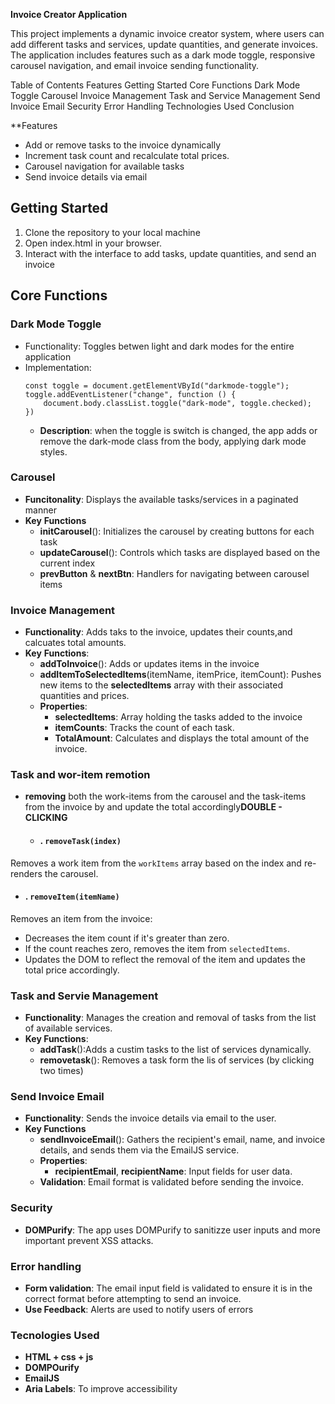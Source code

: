 **Invoice Creator Application**

This project implements a dynamic invoice creator system, where users can add different tasks and services, update quantities, and generate invoices. The application includes features such as a dark mode toggle, responsive carousel navigation, and email invoice sending functionality.

Table of Contents
Features
Getting Started
Core Functions
Dark Mode Toggle
Carousel
Invoice Management
Task and Service Management
Send Invoice Email
Security
Error Handling
Technologies Used
Conclusion


**Features

- Add or remove tasks to the invoice dynamically
- Increment task count and recalculate total prices.
- Carousel navigation for available tasks
- Send invoice details via email
  
## Getting Started
1. Clone the repository to your local machine
2. Open index.html in your browser.
3. Interact with the interface to add tasks, update quantities, and send an invoice
   
## Core Functions
### Dark Mode Toggle
- Functionality: Toggles betwen light and dark modes for the entire application
- Implementation:
    ```
    const toggle = document.getElementVById("darkmode-toggle");
    toggle.addEventListener("change", function () {
        document.body.classList.toggle("dark-mode", toggle.checked);
    })
    ```
    - **Description**: when the toggle is switch is changed, the app adds or remove the dark-mode class from the body, applying dark mode styles.

### Carousel

- **Funcitonality**: Displays the available tasks/services in a paginated manner
- **Key** **Functions**
  - **initCarousel**(): Initializes the carousel by creating buttons for each task
  - **updateCarousel**(): Controls which tasks are displayed based on the current index
  - **prevButton** & **nextBtn**: Handlers for navigating between carousel items

### Invoice Management

- **Functionality**: Adds taks to the invoice, updates their counts,and calcuates total amounts.
- **Key** **Functions**:
  - **addToInvoice**(): Adds or updates items in the invoice
  - **addItemToSelectedItems**(itemName, itemPrice, itemCount): Pushes new items to the **selectedItems** array with their associated quantities and prices.
  - **Properties**:
    - **selectedItems**: Array holding the tasks added to the invoice
    - **itemCounts**: Tracks the count of each task.
    - **TotalAmount**: Calculates and displays the total amount of the invoice.

### Task and wor-item remotion

- **removing** both the work-items from the carousel and the task-items from the invoice by and update the total accordingly**DOUBLE - CLICKING**
  
  - #### . `removeTask(index)`
 Removes a work item from the `workItems` array based on the index and re-renders the carousel.

  - #### . `removeItem(itemName)`
Removes an item from the invoice:
- Decreases the item count if it's greater than zero.
- If the count reaches zero, removes the item from `selectedItems`.
- Updates the DOM to reflect the removal of the item and updates the total price accordingly.


### Task and Servie Management

- **Functionality**: Manages the creation and removal of tasks from the list of available services.
- **Key Functions**:
  - **addTask**():Adds a custim tasks to the list of services dynamically.
  - **removetask**(): Removes a task form the lis of services (by clicking two times)

### Send Invoice Email

- **Functionality**: Sends the invoice details via email to the user.
- **Key Functions**
  - **sendInvoiceEmail**(): Gathers the recipient's email, name, and invoice details, and sends them via the EmailJS service.
  - **Properties**:
    - **recipientEmail**, **recipientName**: Input fields for user data.
  - **Validation**: Email format is validated before sending the invoice.

### Security

- **DOMPurify**: The app uses DOMPurify to sanitizze user inputs and more important prevent XSS attacks. 

### Error handling

- **Form validation**: The email input field is validated to ensure it is in the correct format before attempting to send an invoice.
- **Use Feedback**: Alerts are used to notify users of errors 

### Tecnologies Used

- **HTML + css + js**
- **DOMPOurify**
- **EmailJS**
- **Aria Labels**: To improve accessibility
